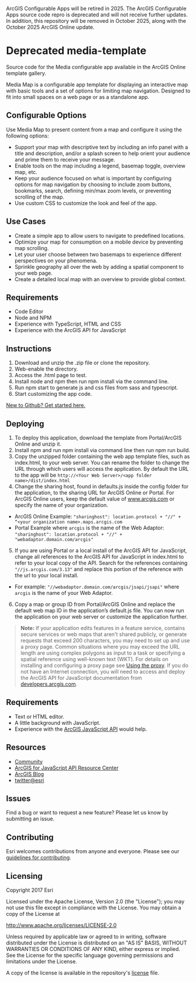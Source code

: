 
ArcGIS Configurable Apps will be retired in 2025. The ArcGIS Configurable Apps source code repro is deprecated and will not receive further updates. In addition, this repository will be removed in October 2025, along with the October 2025 ArcGIS Online update.

# Deprecated media-template
Source code for the Media configurable app available in the ArcGIS Online template gallery. 

Media Map is a configurable app template for displaying an interactive map with basic tools and a set of options for limiting map navigation. Designed to fit into small spaces on a web page or as a standalone app.



## Configurable Options

Use Media Map to present content from a map and configure it using the following options:

* Support your map with descriptive text by including an info panel with a title and description, and/or a splash screen to help orient your audience and prime them to receive your message.
* Enable tools on the map including a legend, basemap toggle, overview map, etc.
* Keep your audience focused on what is important by configuring options for map navigation by choosing to include zoom buttons, bookmarks, search, defining min/max zoom levels, or preventing scrolling of the map.
* Use custom CSS to customize the look and feel of the app.

## Use Cases

* Create a simple app to allow users to navigate to predefined locations.
* Optimize your map for consumption on a mobile device by preventing map scrolling.
* Let your user choose between two basemaps to experience different perspectives on your phenomena.
* Sprinkle geography all over the web by adding a spatial component to your web page.
* Create a detailed local map with an overview to provide global context. 


## Requirements 
* Code Editor 
* Node and NPM 
* Experience with TypeScript, HTML and CSS
* Experience with the ArcGIS API for JavaScript 


## Instructions

1. Download and unzip the .zip file or clone the repository.
2. Web-enable the directory.
3. Access the .html page to test. 
4. Install node and npm then run npm install via the command line. 
5. Run npm start to generate js and css files from sass and typescript.
5. Start customizing the app code.

[New to Github? Get started here.](https://github.com/)

## Deploying

1. To deploy this application, download the template from Portal/ArcGIS Online and unzip it.
2. Install npm and run npm install via command line then run npm run build. 
3. Copy the unzipped folder containing the web app template files, such as index.html, to your web server. You can rename the folder to change the URL through which users will access the application. By default the URL to the app will be `http://<Your Web Server>/<app folder name>/dist/index.html`
4. Change the sharing host, found in defaults.js inside the config folder for the application, to the sharing URL for ArcGIS Online or Portal. For ArcGIS Online users, keep the default value of www.arcgis.com or specify the name of your organization.
  - ArcGIS Online Example:  `"sharinghost": location.protocol + "//" + “<your organization name>.maps.arcgis.com`
  - Portal Example where `arcgis` is the name of the Web Adaptor: `"sharinghost": location.protocol + "//" + "webadaptor.domain.com/arcgis"`
5. If you are using Portal or a local install of the ArcGIS API for JavaScript, change all references to the ArcGIS API for JavaScript in index.html to refer to your local copy of the API. Search for the references containing `"//js.arcgis.com/3.13"` and replace this portion of the reference with the url to your local install.
  - For example: `"//webadaptor.domain.com/arcgis/jsapi/jsapi"` where `arcgis` is the name of your Web Adaptor.
6. Copy a map or group ID from Portal/ArcGIS Online and replace the default web map ID in the application’s default.js file. You can now run the application on your web server or customize the application further.

> **Note:** If your application edits features in a feature service, contains secure services or web maps that aren't shared publicly, or generate requests that exceed 200 characters, you may need to set up and use a proxy page. Common situations where you may exceed the URL length are using complex polygons as input to a task or specifying a spatial reference using well-known text (WKT). For details on installing and configuring a proxy page see [Using the proxy](https://developers.arcgis.com/javascript/jshelp/ags_proxy.html). If you do not have an Internet connection, you will need to access and deploy the ArcGIS API for JavaScript documentation from [developers.arcgis.com](https://developers.arcgis.com/).


## Requirements

* Text or HTML editor.
* A little background with JavaScript.
* Experience with the [ArcGIS JavaScript API](http://www.esri.com/) would help.

## Resources

* [Community](https://developers.arcgis.com/en/javascript/jshelp/community.html)
* [ArcGIS for JavaScript API Resource Center](http://help.arcgis.com/en/webapi/javascript/arcgis/index.html)
* [ArcGIS Blog](http://blogs.esri.com/esri/arcgis/)
* [twitter@esri](http://twitter.com/esri)

## Issues

Find a bug or want to request a new feature?  Please let us know by submitting an issue.

## Contributing

Esri welcomes contributions from anyone and everyone. Please see our [guidelines for contributing](https://github.com/esri/contributing).

## Licensing
Copyright 2017 Esri

Licensed under the Apache License, Version 2.0 (the "License");
you may not use this file except in compliance with the License.
You may obtain a copy of the License at

   http://www.apache.org/licenses/LICENSE-2.0

Unless required by applicable law or agreed to in writing, software
distributed under the License is distributed on an "AS IS" BASIS,
WITHOUT WARRANTIES OR CONDITIONS OF ANY KIND, either express or implied.
See the License for the specific language governing permissions and
limitations under the License.

A copy of the license is available in the repository's [license](LICENSE) file.


